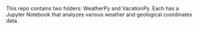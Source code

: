 This repo contains two folders: WeatherPy and VacationPy. Each has a Jupyter Notebook that analyzes various weather and geological coordinates data.